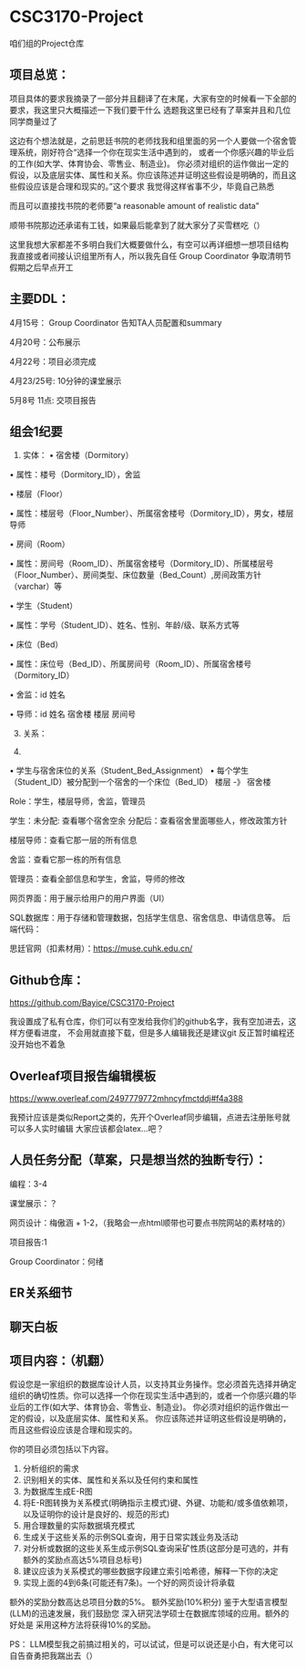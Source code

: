 # CSC3170-Project
咱们组的Project仓库

## 项目总览：
项目具体的要求我摘录了一部分并且翻译了在末尾，大家有空的时候看一下全部的要求，我这里只大概描述一下我们要干什么
选题我这里已经有了草案并且和几位同学商量过了

这边有个想法就是，之前思廷书院的老师找我和组里面的另一个人要做一个宿舍管理系统，刚好符合“选择一个你在现实生活中遇到的，
或者一个你感兴趣的毕业后的工作(如大学、体育协会、零售业、制造业)。
你必须对组织的运作做出一定的假设，以及底层实体、属性和关系。你应该陈述并证明这些假设是明确的，而且这些假设应该是合理和现实的。”这个要求
我觉得这样省事不少，毕竟自己熟悉

而且可以直接找书院的老师要“a reasonable amount of realistic data”

顺带书院那边还承诺有工钱，如果最后能拿到了就大家分了买雪糕吃（）

这里我想大家都差不多明白我们大概要做什么，有空可以再详细想一想项目结构
我直接或者间接认识组里所有人，所以我先自任 Group Coordinator
争取清明节假期之后早点开工


## 主要DDL：
4月15号： Group Coordinator 告知TA人员配置和summary

4月20号：公布展示

4月22号：项目必须完成

4月23/25号: 10分钟的课堂展示

5月8号 11点: 交项目报告

## 组会1纪要

1.	实体：
•	宿舍楼（Dormitory）


•	属性：楼号（Dormitory_ID），舍监


•	楼层（Floor）


•	属性：楼层号（Floor_Number）、所属宿舍楼号（Dormitory_ID），男女，楼层导师


•	房间（Room）


•	属性：房间号（Room_ID）、所属宿舍楼号（Dormitory_ID）、所属楼层号（Floor_Number）、房间类型、床位数量（Bed_Count）,房间政策方针（varchar）等


•	学生（Student）


•	属性：学号（Student_ID）、姓名、性别、年龄/级、联系方式等


•	床位（Bed）


•	属性：床位号（Bed_ID）、所属房间号（Room_ID）、所属宿舍楼号（Dormitory_ID）


•	舍监：id 姓名 


•	导师：id 姓名 宿舍楼 楼层 房间号


3.	关系：

4.	
•	学生与宿舍床位的关系（Student_Bed_Assignment）
•	每个学生（Student_ID）被分配到一个宿舍的一个床位（Bed_ID）
楼层 -》 宿舍楼



Role：学生，楼层导师，舍监，管理员 


学生：未分配: 查看哪个宿舍空余  分配后：查看宿舍里面哪些人，修改政策方针


楼层导师：查看它那一层的所有信息


舍监：查看它那一栋的所有信息


管理员：查看全部信息和学生，舍监，导师的修改



网页界面：用于展示给用户的用户界面（UI）


SQL数据库：用于存储和管理数据，包括学生信息、宿舍信息、申请信息等。
后端代码： 


思廷官网（扣素材用）：https://muse.cuhk.edu.cn/


## Github仓库：
https://github.com/Bayice/CSC3170-Project

我设置成了私有仓库，你们可以有空发给我你们的github名字，我有空加进去，这样方便看进度，
不会用就直接下载，但是多人编辑我还是建议git
反正暂时编程还没开始也不着急

## Overleaf项目报告编辑模板
https://www.overleaf.com/2497779772mhncyfmctddj#f4a388

我预计应该是类似Report之类的，先开个Overleaf同步编辑，点进去注册账号就可以多人实时编辑
大家应该都会latex...吧？


## 人员任务分配（草案，只是想当然的独断专行）：
编程：3-4

课堂展示：？

网页设计：梅傲涵 + 1-2，（我略会一点html顺带也可要点书院网站的素材啥的）

项目报告:1

Group Coordinator：何绪

## ER关系细节



## 聊天白板 






## 项目内容：（机翻）
假设您是一家组织的数据库设计人员，以支持其业务操作。您必须首先选择并确定组织的确切性质。你可以选择一个你在现实生活中遇到的，或者一个你感兴趣的毕业后的工作(如大学、体育协会、零售业、制造业)。
你必须对组织的运作做出一定的假设，以及底层实体、属性和关系。
你应该陈述并证明这些假设是明确的，而且这些假设应该是合理和现实的。

你的项目必须包括以下内容。
1.  分析组织的需求
2.  识别相关的实体、属性和关系以及任何约束和属性
3.  为数据库生成E-R图
4.  将E-R图转换为关系模式(明确指示主模式)键、外键、功能和/或多值依赖项，以及证明你的设计是良好的、规范的形式)
5.  用合理数量的实际数据填充模式
6.  生成关于这些关系的示例SQL查询，用于日常实践业务及活动
7.  对分析或数据的这些关系生成示例SQL查询采矿性质(这部分是可选的，并有额外的奖励点高达5%项目总标号)
8.  建议应该为关系模式的哪些数据字段建立索引哈希德，解释一下你的决定
9.  实现上面的4到6条(可能还有7条)。一个好的网页设计将承载

额外的奖励分数高达总项目分数的5%。
额外奖励(10%积分)
鉴于大型语言模型(LLM)的迅速发展，我们鼓励您
深入研究法学硕士在数据库领域的应用。额外的好处是
采用这种方法将获得10%的奖励。

PS：
LLM模型我之前搞过相关的，可以试试，但是可以说还是小白，有大佬可以自告奋勇把我踹出去（）
